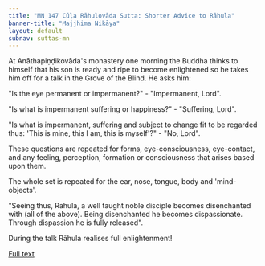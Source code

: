 ```yaml
---
title: "MN 147 Cūḷa Rāhulovāda Sutta: Shorter Advice to Rāhula"
banner-title: "Majjhima Nikāya" 
layout: default 
subnav: suttas-mn 
---
```


At Anāthapiṇḍikovāda's monastery one morning the Buddha thinks to himself that his son is ready and ripe to become enlightened so he takes him off for a talk in the Grove of the Blind. He asks him:


"Is the eye permanent or impermanent?" - "Impermanent, Lord".  

"Is what is impermanent suffering or happiness?" - "Suffering, Lord".  

"Is what is impermanent, suffering and subject to change fit to be regarded thus: 'This is mine, this I am, this is myself'?" - "No, Lord".

These questions are repeated for forms, eye-consciousness, eye-contact, and any feeling, perception, formation or consciousness that arises based upon them.  

The whole set is repeated for the ear, nose, tongue, body and 'mind-objects'. 

"Seeing thus, Rāhula, a well taught noble disciple becomes disenchanted with (all of the above). Being disenchanted he becomes dispassionate. Through dispassion he is fully released".

During the talk Rāhula realises full enlightenment!

[Full text](https://www.dhammatalks.org/suttas/MN/MN147.html)
